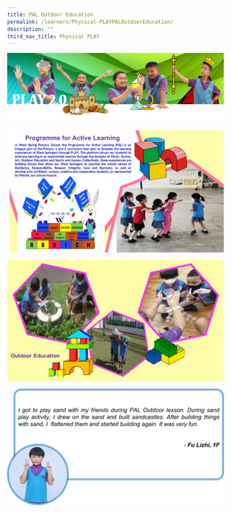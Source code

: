 ```yaml
---
title: PAL Outdoor Education
permalink: /learners/Physical-PLAYPALOutdoorEducation/
description: ""
third_nav_title: Physical PLAY
---
```

![](/images/PLAYbanner.png)

![](/images/Slide1-5-1024x576.jpg)

![](/images/Slide4-5-1024x576.jpg)

![](/images/PAL-slide5-1024x548.png)